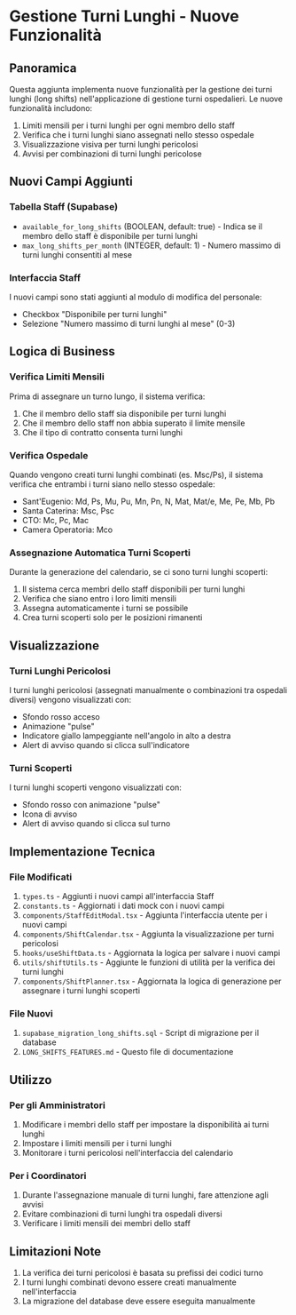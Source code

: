 # Gestione Turni Lunghi - Nuove Funzionalità

## Panoramica

Questa aggiunta implementa nuove funzionalità per la gestione dei turni lunghi (long shifts) nell'applicazione di gestione turni ospedalieri. Le nuove funzionalità includono:

1. Limiti mensili per i turni lunghi per ogni membro dello staff
2. Verifica che i turni lunghi siano assegnati nello stesso ospedale
3. Visualizzazione visiva per turni lunghi pericolosi
4. Avvisi per combinazioni di turni lunghi pericolose

## Nuovi Campi Aggiunti

### Tabella Staff (Supabase)
- `available_for_long_shifts` (BOOLEAN, default: true) - Indica se il membro dello staff è disponibile per turni lunghi
- `max_long_shifts_per_month` (INTEGER, default: 1) - Numero massimo di turni lunghi consentiti al mese

### Interfaccia Staff
I nuovi campi sono stati aggiunti al modulo di modifica del personale:
- Checkbox "Disponibile per turni lunghi"
- Selezione "Numero massimo di turni lunghi al mese" (0-3)

## Logica di Business

### Verifica Limiti Mensili
Prima di assegnare un turno lungo, il sistema verifica:
1. Che il membro dello staff sia disponibile per turni lunghi
2. Che il membro dello staff non abbia superato il limite mensile
3. Che il tipo di contratto consenta turni lunghi

### Verifica Ospedale
Quando vengono creati turni lunghi combinati (es. Msc/Ps), il sistema verifica che entrambi i turni siano nello stesso ospedale:
- Sant'Eugenio: Md, Ps, Mu, Pu, Mn, Pn, N, Mat, Mat/e, Me, Pe, Mb, Pb
- Santa Caterina: Msc, Psc
- CTO: Mc, Pc, Mac
- Camera Operatoria: Mco

### Assegnazione Automatica Turni Scoperti
Durante la generazione del calendario, se ci sono turni lunghi scoperti:
1. Il sistema cerca membri dello staff disponibili per turni lunghi
2. Verifica che siano entro i loro limiti mensili
3. Assegna automaticamente i turni se possibile
4. Crea turni scoperti solo per le posizioni rimanenti

## Visualizzazione

### Turni Lunghi Pericolosi
I turni lunghi pericolosi (assegnati manualmente o combinazioni tra ospedali diversi) vengono visualizzati con:
- Sfondo rosso acceso
- Animazione "pulse"
- Indicatore giallo lampeggiante nell'angolo in alto a destra
- Alert di avviso quando si clicca sull'indicatore

### Turni Scoperti
I turni lunghi scoperti vengono visualizzati con:
- Sfondo rosso con animazione "pulse"
- Icona di avviso
- Alert di avviso quando si clicca sul turno

## Implementazione Tecnica

### File Modificati
1. `types.ts` - Aggiunti i nuovi campi all'interfaccia Staff
2. `constants.ts` - Aggiornati i dati mock con i nuovi campi
3. `components/StaffEditModal.tsx` - Aggiunta l'interfaccia utente per i nuovi campi
4. `components/ShiftCalendar.tsx` - Aggiunta la visualizzazione per turni pericolosi
5. `hooks/useShiftData.ts` - Aggiornata la logica per salvare i nuovi campi
6. `utils/shiftUtils.ts` - Aggiunte le funzioni di utilità per la verifica dei turni lunghi
7. `components/ShiftPlanner.tsx` - Aggiornata la logica di generazione per assegnare i turni lunghi scoperti

### File Nuovi
1. `supabase_migration_long_shifts.sql` - Script di migrazione per il database
2. `LONG_SHIFTS_FEATURES.md` - Questo file di documentazione

## Utilizzo

### Per gli Amministratori
1. Modificare i membri dello staff per impostare la disponibilità ai turni lunghi
2. Impostare i limiti mensili per i turni lunghi
3. Monitorare i turni pericolosi nell'interfaccia del calendario

### Per i Coordinatori
1. Durante l'assegnazione manuale di turni lunghi, fare attenzione agli avvisi
2. Evitare combinazioni di turni lunghi tra ospedali diversi
3. Verificare i limiti mensili dei membri dello staff

## Limitazioni Note

1. La verifica dei turni pericolosi è basata su prefissi dei codici turno
2. I turni lunghi combinati devono essere creati manualmente nell'interfaccia
3. La migrazione del database deve essere eseguita manualmente